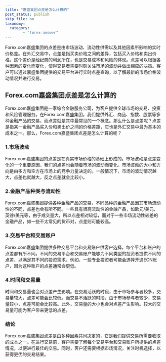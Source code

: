 ```yaml
---
title: "嘉盛集团点差是怎么计算的"
post_status: publish
skip_file: no
taxonomy:
  category:
        - "forex-answer"
---
```


Forex.com嘉盛集团的点差是由市场波动、流动性供需以及其他因素所影响的实时价格差。在外汇交易中，点差是指买卖价格之间的差异，包括买入价格和卖出价格。这个差价是经纪商的利润所在，也是交易成本和风险的体现。点差可以根据各种因素的变化而变化，使得交易者需要时刻关注市场的波动并做出相应的决策。客户可以通过嘉盛集团提供的交易平台进行实时点差查询，以了解最新的市场价格波动情况并进行交易。

## Forex.com嘉盛集团点差是怎么计算的

Forex.com嘉盛集团是一家综合金融服务公司，为客户提供全球市场的交易、投资和风险管理服务。在Forex.com嘉盛集团，我们提供外汇、商品、指数、股票等多种金融产品的交易，而点差就是其中最常见的一个概念。那么什么是点差呢？点差是指某一金融产品买入价和卖出价之间的价格差距，它也是外汇交易中最为基本的成本之一。那么，Forex.com嘉盛集团点差是怎么计算的呢？

### 1.市场波动

Forex.com嘉盛集团的点差是在真实市场价格的基础上形成的。市场波动是点差变化的一个重要原因，我们的点差也会随着市场的波动而变化。市场波动的大小和方向是由多方和空方在市场上的竞争力量决定的。一般情况下，市场的波动情况越大，点差也就越大，反之点差就会比较小。

### 2.金融产品种类与流动性

Forex.com嘉盛集团提供各种金融产品的交易，不同品种的金融产品因其市场流动性的不同，点差也会有所不同。一些具有很高流动性的金融产品，如欧元/美元、英镑/美元等，由于成交量大，所以点差相对较低，而对于一些市场流动性较差的金融产品，如一些不太常见的货币对，点差则可能较高。

### 3.交易平台和交易账户

Forex.com嘉盛集团提供多种交易平台和交易账户供客户选择，每个平台和账户的点差都有所不同。不同的交易平台和交易账户能够为不同类型的投资者提供不同的点差，以满足其不同的投资需求。例如，一些专业投资者可能会选择开通ECN账户，因为这种账户的点差通常会更低。

### 4.时间和交易量

时间和交易量也会对点差产生影响。在交易活跃的时段，由于市场参与者较多，交易量较大，点差可能会比较低。而交易不活跃的时段，由于市场参与者较少，交易量较小，点差可能会比较高。此外，交易量的大小也会对点差产生影响。较大的交易量可能为客户带来更低的点差。

### 结论

Forex.com嘉盛集团点差是由多种因素共同决定的，它是我们提供交易所需要收取的成本之一。在进行交易前，客户需要了解每个交易平台和交易账户所提供的点差情况，以便进行最佳的交易。同时，客户还需要根据市场情况，关注时机选择，以获得更优的交易结果。
